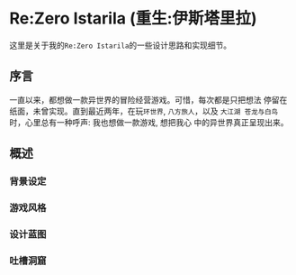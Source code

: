 # Re:Zero Istarila (重生:伊斯塔里拉)
这里是关于我的`Re:Zero Istarila`的一些设计思路和实现细节。

## 序言
一直以来，都想做一款异世界的冒险经营游戏。可惜，每次都是只把想法
停留在纸面，未曾实现。直到最近两年，在玩`环世界`, `八方旅人`，以及
`大江湖 苍龙与白鸟`时，心里总有一种呼声: 我也想做一款游戏, 想把我心
中的异世界真正呈现出来。

## 概述

### 背景设定

### 游戏风格

### 设计蓝图

### 吐槽洞窟






